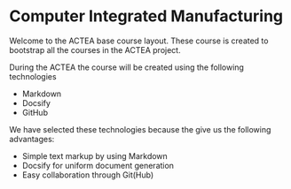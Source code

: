 # Computer Integrated Manufacturing

Welcome to the ACTEA base course layout. These course is created to bootstrap all the courses in the ACTEA project. 

During the ACTEA the course will be created using the following technologies
* Markdown 
* Docsify 
* GitHub


We have selected  these technologies because the give us the following advantages:
* Simple text markup by using Markdown 
* Docsify for uniform document generation
* Easy collaboration through Git(Hub)


